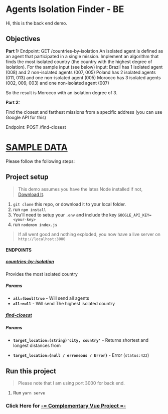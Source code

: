# Agents Isolation Finder - BE
Hi, this is the back end demo.

## Objectives
**Part 1:** 
Endpoint: GET /countries-by-isolation
An isolated agent is defined as an agent that participated in a single mission.
Implement an algorithm that finds the most isolated country (the country with the highest degree of isolation).
For the sample input (see below) input:
Brazil has 1 isolated agent (008) and 2 non-isolated agents (007, 005)
Poland has 2 isolated agents (011, 013) and one non-isolated agent (005)
Morocco has 3 isolated agents (002, 009, 003) and one non-isolated agent (007)

So the result is Morocco with an isolation degree of 3.

**Part 2:**

Find the closest and farthest missions from a specific address 
	(you can use Google API for this)

Endpoint: POST /find-closest

# [SAMPLE DATA](https://pastebin.com/zQEx4uKH)

Please follow the following steps:
## Project setup
>This demo assumes you have the lates Node installed
 if not, [Download It](https://nodejs.org/dist/v10.15.2/node-v10.15.2-x64.msi).
 
1. `git clone` this repo, or download it to your local folder.
2. run ```npm install```
3. You'll need to setup your `.env` and include the key `GOOGLE_API_KEY=<your-key>`
4. run `nodemon index.js` 
>If all went good and nothing exploded, you now have a live server on  `http://localhost:3000`
#### ENDPOINTS
##### [countries-by-isolation](http://localhost:3000/countries-by-isolation)
Provides the most isolated country
##### Params
- **`all:(bool)true`** - Will send all agents
- **`all:null`** - Will send The highest isolated country
##### [find-closest](http://localhost:3000/find-closest)
##### Params
- **`target_location:(string)'city, country'`** - Returns shortest and longest distances from 

- **`target_location:{null / erroneous / Error}`** - Error (`status:422`)

## Run this project
>Please note that I am using port 3000 for back end.

1. Run ```yarn serve```

### Click Here for [-= Complementary Vue Project =-](https://bitbucket.org/yearzero/tikal-vue-demo/src/master/)

